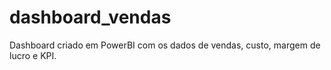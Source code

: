 # dashboard_vendas
Dashboard criado em PowerBI com os dados de vendas, custo, margem de lucro e KPI.
